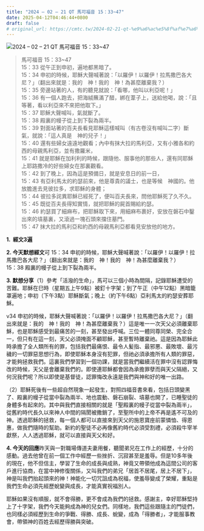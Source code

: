 ```yaml
---
title: "2024 – 02 – 21 QT 馬可福音 15：33~47"
date: 2025-04-12T04:46:44+0800
draft: false
# original_url: https://cmtc.tw/2024-02-21-qt-%e9%a6%ac%e5%8f%af%e7%a6%8f%e9%9f%b3-15%ef%bc%9a3347
---
```


![2024 – 02 – 21 QT 馬可福音 15：33\~47](/images/qt.jpg  "2024 – 02 – 21 QT 馬可福音 15：33\~47")

> 馬可福音 15：33\~47  
> 15：33 從午正到申初，遍地都黑暗了。  
> 15：34 申初的時候，耶穌大聲喊著說：「以羅伊！以羅伊！拉馬撒巴各大尼？」（翻出來就是：我的　神！我的　神！為甚麼離棄我？）  
> 15：35 旁邊站著的人，有的聽見就說：「看哪，他叫以利亞呢！」  
> 15：36 有一個人跑去，把海絨蘸滿了醋，綁在葦子上，送給他喝，說：「且等著，看以利亞來不來把他取下。」  
> 15：37 耶穌大聲喊叫，氣就斷了。  
> 15：38 殿裏的幔子從上到下裂為兩半。  
> 15：39 對面站著的百夫長看見耶穌這樣喊叫（有古卷沒有喊叫二字）斷氣，就說：「這人真是　神的兒子！」  
> 15：40 還有些婦女遠遠地觀看；內中有抹大拉的馬利亞，又有小雅各和約西的母親馬利亞，並有撒羅米，  
> 15：41 就是耶穌在加利利的時候，跟隨他、服事他的那些人，還有同耶穌上耶路撒冷的好些婦女在那裏觀看。  
> 15：42 到了晚上，因為這是預備日，就是安息日的前一日，  
> 15：43 有亞利馬太的約瑟前來，他是尊貴的議士，也是等候　神國的。他放膽進去見彼拉多，求耶穌的身體；  
> 15：44 彼拉多詫異耶穌已經死了，便叫百夫長來，問他耶穌死了久不久。  
> 15：45 既從百夫長得知實情，就把耶穌的屍首賜給約瑟。  
> 15：46 約瑟買了細麻布，把耶穌取下來，用細麻布裹好，安放在磐石中鑿出來的墳墓裏，又滾過一塊石頭來擋住墓門。  
> 15：47 抹大拉的馬利亞和約西的母親馬利亞都看見安放他的地方。

**1.  經文3遍**

**2. 今天默想經文**可 15：34 申初的時候，耶穌大聲喊著說：「以羅伊！以羅伊！拉馬撒巴各大尼？」（翻出來就是：我的　神！我的　神！為甚麼離棄我？）  
15：38 殿裏的幔子從上到下裂為兩半。

**3. 默想分享**（1）參考「活潑的生命」，馬可以三個小時為間隔，記錄耶穌遭受的苦難。耶穌在巳時（星期五上午9點）被釘十字架；到了午正（中午12點）黑暗籠罩遍地；申初（下午3點）耶穌斷氣；晚上（約下午6點）亞利馬太的約瑟安葬耶穌。

v34 申初的時候，耶穌大聲喊著說：「以羅伊！以羅伊！拉馬撒巴各大尼？」（翻出來就是：我的　神！我的　神！為甚麼離棄我？）這是唯一一次天父必須離棄耶穌，也是耶穌感受到最痛苦的一刻，甚至發出呼喊。三位一體同尊同榮、完全合一，但只有在這一刻，天父必須掩面不顧耶穌，甚至暫時離棄祂。這是因為耶穌此時承擔了全人類所有的罪，包括我們最痛恨、最令人髪指、最邪悪、最敗壞、最污穢的一切罪惡思想行為，即使耶穌本身沒有犯罪，但祂必須承擔所有人類的罪惡，才能夠拯救我們。這裏我們學習到一個功課，就是當我們繼續活在罪中沒有認罪悔改的時候，天父是會離棄我們的。即使連耶穌都會因為承擔罪孽而與天父隔絕，又何況我們呢？所以即使是基督徒，認罪悔改永遠是我們與神和好的唯一出路。

（2）耶穌死後有一些超自然現象一起發生，對照四福音書來看，包括日頭變黑了、殿裏的幔子從當中裂為兩半、地也震動、磐石崩裂、墳墓也開了，已睡聖徒的身體多有起來的。其中與我們直接相關的就是「聖殿裏的幔子從當中裂為兩半」，從舊約時代長久以來神人中間的隔閡被撒銷了，至聖所中的上帝不再是遙不可及的神。透過耶穌的拯救，每一個人都可以直接來到天父的施恩寶座前蒙憐恤、得恩惠，做我們隨時的幫助。新約的聖徒不必再像舊約時代必須受割禮，必須殺牛宰羊獻祭，人人透過耶穌，就可以直接與天父和好。

**4. 今天的回應**昨天與一對職場傳道夫妻用餐，聽聞弟兄在工作上的經歷，十分的感動。過去他曾在前一個工作中經歷一些挫折、沉寂甚至是羞辱。但是10多年後的現在，他不但信主，學習了生命的成長與成熟，神竟又帶領他成為這間公司的客戶進行協商，在當中神修復關係，又叫我們的弟兄「居首不居尾，居上不居下」，神是叫我們抬起頭來的神！神能化一切咒詛成為祝福，使羞辱變成了榮耀，重點是我們生命必須先經歷蛻變與成長，才能真實祝福別人。

耶穌如果沒有順服，就不會得勝，更不會成為我們的拯救。感謝主，幸好耶穌堅持上了十字架，我們今天能夠成為神的兒女們。同樣地，我們這些跟隨主的門徒們，也同樣必須經歷到生命的爭戰、得勝、成長、蛻變，成為「得勝者」，才能服事教會，帶領神的百姓去經歷得勝與突破。